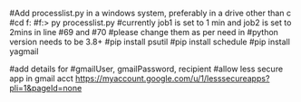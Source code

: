 #Add processlist.py in a windows system, preferably in a drive other than c
#cd f:
#f:\> py processlist.py
#currently job1 is set to 1 min and job2 is set to 2mins in line #69 and #70
#please change them as per need in 
#python version needs to be 3.8+
#pip install psutil
#pip install schedule
#pip install yagmail

#add details for
#gmailUser, gmailPassword, recipient
#allow less secure app in gmail acct https://myaccount.google.com/u/1/lesssecureapps?pli=1&pageId=none

